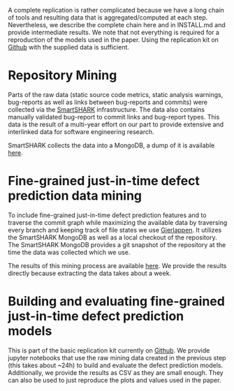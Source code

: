 A complete replication is rather complicated because we have a long chain of tools and resulting data that is aggregated/computed at each step.
Nevertheless, we describe the complete chain here and in INSTALL.md and provide intermediate results.
We note that not everything is required for a reproduction of the models used in the paper. Using the replication kit on [Github](https://github.com/atrautsch/icsme2020_replication) with the supplied data is sufficient.

# Repository Mining

Parts of the raw data (static source code metrics, static analysis warnings, bug-reports as well as links between bug-reports and commits) were collected via the [SmartSHARK](https://smartshark.github.io) infrastructure.
The data also contains manually validated bug-report to commit links and bug-report types. This data is the result of a multi-year effort on our part to provide extensive and interlinked data for software engineering research.

SmartSHARK collects the data into a MongoDB, a dump of it is available [here](https://hdl.handle.net/21.11101/0000-0007-D827-A).


# Fine-grained just-in-time defect prediction data mining

To include fine-grained just-in-time defect prediction features and to traverse the commit graph while maximizing the available data by traversing every branch and keeping track of file states we use [Gierlappen](https://github.com/atrautsch/Gierlappen).
It utilizes the SmartSHARK MongoDB as well as a local checkout of the repository. The SmartSHARK MongoDB provides a git snapshot of the repository at the time the data was collected which we use.

The results of this mining process are available [here](https://hdl.handle.net/21.11101/0000-0007-E7D1-8). We provide the results directly because extracting the data takes about a week.


# Building and evaluating fine-grained just-in-time defect prediction models

This is part of the basic replication kit currently on [Github](https://github.com/atrautsch/icsme2020_replication). We provide jupyter notebooks that use the raw mining data created in the previous step (this takes about ~24h) to build and evaluate the defect prediction models.
Additionally, we provide the results as CSV as they are small enough. They can also be used to just reproduce the plots and values used in the paper.
